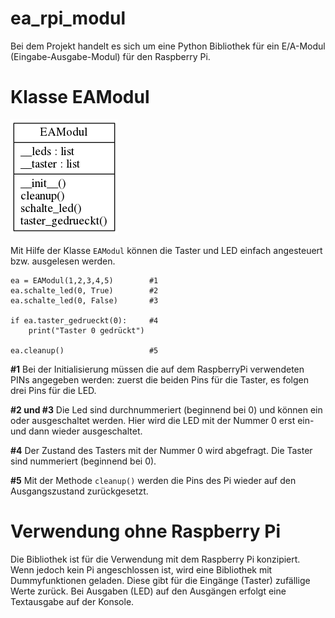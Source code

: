 ea_rpi_modul
============

Bei dem Projekt handelt es sich um eine Python Bibliothek für ein E/A-Modul (Eingabe-Ausgabe-Modul) für den Raspberry Pi.

Klasse EAModul
==============

![Klassendiagramm (automatisch generiert mit pyreverse)](./klassendiagramm.png)

Mit Hilfe der Klasse `EAModul` können die Taster und LED einfach angesteuert bzw. ausgelesen werden. 

    ea = EAModul(1,2,3,4,5)        #1
    ea.schalte_led(0, True)        #2
    ea.schalte_led(0, False)       #3
    
    if ea.taster_gedrueckt(0):     #4
        print("Taster 0 gedrückt")
        
    ea.cleanup()                   #5



**#1** Bei der Initialisierung müssen die auf dem RaspberryPi verwendeten PINs angegeben werden: zuerst die beiden Pins für die Taster, es folgen drei Pins für die LED.

**#2 und #3** Die Led sind durchnummeriert (beginnend bei 0) und können ein oder ausgeschaltet werden. Hier wird die LED mit der Nummer 0 erst ein- und dann wieder ausgeschaltet.

**#4** Der Zustand des Tasters mit der Nummer 0 wird abgefragt. Die Taster sind nummeriert (beginnend bei 0).

**#5** Mit der Methode `cleanup()` werden die Pins des Pi wieder auf den Ausgangszustand zurückgesetzt.


Verwendung ohne Raspberry Pi
============================

Die Bibliothek ist für die Verwendung mit dem Raspberry Pi konzipiert. Wenn jedoch kein Pi angeschlossen ist, wird eine Bibliothek mit Dummyfunktionen geladen. Diese gibt für die Eingänge (Taster) zufällige Werte zurück. Bei Ausgaben (LED) auf den Ausgängen erfolgt eine Textausgabe auf der Konsole.